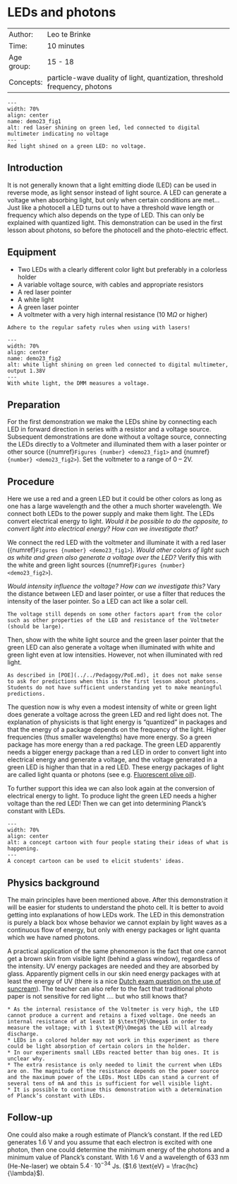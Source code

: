 # LEDs and photons

<table style="width: 100%; border-collapse: collapse; border: none;">
    <tr style="background-color: var(--background-color);">  
        <td style="text-align: left; padding: 3px; border: none; color: var(--text-color)">Author:</td>
        <td style="text-align: left; padding: 3px; border: none; color: var(--text-color)">Leo te Brinke</td>
    </tr>
    <tr style="background-color: var(--background-color);"> 
        <td style="text-align: left; padding: 3px; border: none; color: var(--text-color)">Time:</td>
        <td style="text-align: left; padding: 3px; border: none; color: var(--text-color)">10 minutes</td>
    </tr>
    <tr style="background-color: var(--background-color);"> 
        <td style="text-align: left; padding: 3px; border: none; color: var(--text-color)">Age group:</td>
        <td style="text-align: left; padding: 3px; border: none; color: var(--text-color)">15 - 18</td>
    </tr>
    <tr style="background-color: var(--background-color);"> 
        <td style="text-align: left; padding: 3px; border: none; color: var(--text-color)">Concepts:</td>
        <td style="text-align: left; padding: 3px; border: none; color: var(--text-color)">particle-wave duality of light, quantization, threshold frequency, photons</td>
    </tr>
</table>

```{figure} demo23_figure1.jpg
---
width: 70%
align: center
name: demo23_fig1
alt: red laser shining on green led, led connected to digital multimeter indicating no voltage
---
Red light shined on a green LED: no voltage.
``` 

## Introduction
It is not generally known that a light emitting diode (LED) can be used in reverse mode, as light sensor instead of light source. A LED can generate a voltage when absorbing light, but only when certain conditions are met... Just like a photocell a LED turns out to have a threshold wave length or frequency which also depends on the type of LED. This can only be explained with quantized light. This demonstration can be used in the first lesson about photons, so before the photocell and the photo-electric effect. 

## Equipment
* Two LEDs with a clearly different color light but preferably in a colorless holder
* A variable voltage source, with cables and appropriate resistors
* A red laser pointer
* A white light
* A green laser pointer
* A voltmeter with a very high internal resistance (10 M$\Omega$ or higher)

```{warning}
Adhere to the regular safety rules when using with lasers!
```

```{figure} demo23_figure2.jpg
---
width: 70%
align: center
name: demo23_fig2
alt: white light shining on green led connected to digital multimeter, output 1.38V
---
With white light, the DMM measures a voltage.
``` 

## Preparation
For the first demonstration we make the LEDs shine by connecting each LED in forward direction in series with a resistor and a voltage source. Subsequent demonstrations are done without a voltage source, connecting  the LEDs directly to a Voltmeter and illuminated them with a laser pointer or other source ({numref}`Figures {number} <demo23_fig1>` and {numref}`{number} <demo23_fig2>`). Set the voltmeter to a range of 0 – 2V.

## Procedure
Here we use a red and a green LED but it could be other colors as long as one has a large wavelength and the other a much shorter wavelength. We connect both LEDs to the power supply and make them light. The LEDs convert electrical energy to light. *Would it be possible to do the opposite, to convert light into electrical energy? How can we investigate that?*

We connect the red LED with the voltmeter and illuminate it with a red laser ({numref}`Figures {number} <demo23_fig1>`). *Would other colors of light such as white and green also generate a voltage over the LED?* Verify this with the white and green light sources ({numref}`Figures {number} <demo23_fig2>`).

*Would intensity influence the voltage? How can we investigate this?* Vary the distance between LED and laser pointer, or use a filter that reduces the intensity of the laser pointer. So a LED can act like a solar cell. 

```{note}
The voltage still depends on some other factors apart from the color such as other properties of the LED and resistance of the Voltmeter (should be large).
```

Then, show with the white light source and the green laser pointer that the green LED can also generate a voltage when illuminated with white and green light even at low intensities. However, not when illuminated with red light. 

```{tip}
As described in [POE](../../Pedagogy/PoE.md), it does not make sense to ask for predictions when this is the first lesson about photons. Students do not have sufficient understanding yet to make meaningful predictions.
```

The question now is why even a modest intensity of white or green light does generate a voltage across the green LED and red light does not. The explanation of physicists is that light energy is “quantized” in packages and that the energy of a package depends on the frequency of the light. Higher frequencies (thus smaller wavelengths) have more energy. So a green package has more energy than a red package. The green LED apparently needs a bigger energy package than a red LED in order to convert light into electrical energy and generate a voltage, and the voltage generated in a green LED is higher than that in a red LED. These energy packages of light are called light quanta or photons (see e.g. [Fluorescent olive oil](../demo87/demo87.md)).

To further support this idea we can also look again at the conversion of electrical energy to light. To produce light the green LED needs a higher voltage than the red LED! Then we can get into determining Planck’s constant with LEDs.

```{figure} demo23_figure3.png
---
width: 70%
align: center
alt: a concept cartoon with four people stating their ideas of what is happening.
---
A concept cartoon can be used to elicit students' ideas.
``` 

## Physics background
The main principles have been mentioned above. After this demonstration it will be easier for students to understand the photo cell. It is better to avoid getting into explanations of how LEDs work. The LED in this demonstration is purely a black box whose behavior we cannot explain by light waves as a continuous flow of energy, but only with energy packages or light quanta which we have named photons.

A practical application of the same phenomenon is the fact that one cannot get a brown skin from visible light (behind a glass window), regardless of the intensity. UV energy packages are needed and they are absorbed by glass. Apparently pigment cells in our skin need energy packages with at least the energy of UV (there is a nice [Dutch exam question on the use of suncream](https://newsroom.nvon.nl/files/default/nav191vb.pdf)). The teacher can also refer to the fact that traditional photo paper is not sensitive for red light .... but who still knows that?

```{tip}
* As the internal resistance of the Voltmeter is very high, the LED cannot produce a current and retains a fixed voltage. One needs an internal resistance of at least 10 $\text{M}\Omega$ in order to measure the voltage; with 1 $\text{M}\Omega$ the LED will already discharge.
* LEDs in a colored holder may not work in this experiment as there could be light absorption of certain colors in the holder. 
* In our experiments small LEDs reacted better than big ones. It is unclear why.
* The extra resistance is only needed to limit the current when LEDs are on. The magnitude of the resistance depends on the power source and the maximum power of the LEDs. Most LEDs can stand a current of several tens of mA and this is sufficient for well visible light.
* It is possible to continue this demonstration with a determination of Planck’s constant with LEDs.
```

## Follow-up
One could also make a rough estimate of Planck’s constant. If the red LED generates $1.6$ V and you assume that each electron is excited with one photon, then one could determine the minimum energy of the photons and a minimum value of Planck’s constant. With $1.6$ V and a wavelength of $633$ nm (He-Ne-laser) we obtain $5.4\cdot 10^{-34}$ Js.  ($1.6 \text{eV} = \frac{hc}{\lambda}$).

